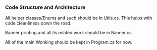 ﻿### Code Structure and Architecture

All helper classes/Enums and such should be in Utils.cs. This helps with code cleanliness down the road.

Banner printing and all its related work should be in Banner.cs.

All of the main Wonking should be kept in Program.cs for now.